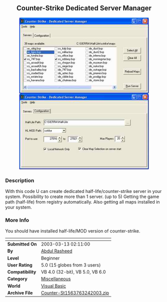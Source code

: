 ﻿<div align="center">

## Counter\-Strike Dedicated Server Manager

<img src="PIC2003324144322224.jpg">
</div>

### Description

With this code U can create dedicated half-life/counter-strike server in your system. Possibility to create more than 1 server. (up to 5) Getting the game path (half-life) from registry automatically. Also getting all maps installed in your system.
 
### More Info
 
You should have installed half-life/MOD version of counter-strike.


<span>             |<span>
---                |---
**Submitted On**   |2003-03-13 02:11:00
**By**             |[Abdul Rasheed](https://github.com/Planet-Source-Code/PSCIndex/blob/master/ByAuthor/abdul-rasheed.md)
**Level**          |Beginner
**User Rating**    |5.0 (15 globes from 3 users)
**Compatibility**  |VB 4\.0 \(32\-bit\), VB 5\.0, VB 6\.0
**Category**       |[Miscellaneous](https://github.com/Planet-Source-Code/PSCIndex/blob/master/ByCategory/miscellaneous__1-1.md)
**World**          |[Visual Basic](https://github.com/Planet-Source-Code/PSCIndex/blob/master/ByWorld/visual-basic.md)
**Archive File**   |[Counter\-St1563763242003\.zip](https://github.com/Planet-Source-Code/abdul-rasheed-counter-strike-dedicated-server-manager__1-44215/archive/master.zip)








